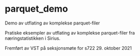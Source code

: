 # parquet_demo
Demo av utflating av komplekse parquet-filer

Pratiske eksempler av utflating av komplekse parquet-filer fra næringstatistikken i Sirius.

Fremført av VST på seksjonsmøte for s722 29. oktober 2021
